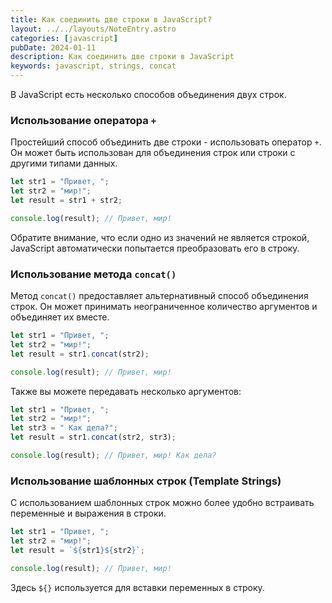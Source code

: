 ```yaml
---
title: Как соединить две строки в JavaScript?
layout: ../../layouts/NoteEntry.astro
categories: [javascript]
pubDate: 2024-01-11
description: Как соединить две строки в JavaScript
keywords: javascript, strings, concat
---
```


В JavaScript есть несколько способов объединения двух строк. 

### Использование оператора `+`

Простейший способ объединить две строки - использовать оператор `+`.  
Он может быть использован для объединения строк или строки с другими типами данных.

```javascript
let str1 = "Привет, ";
let str2 = "мир!";
let result = str1 + str2;

console.log(result); // Привет, мир!
```

Обратите внимание, что если одно из значений не является строкой, JavaScript автоматически попытается преобразовать его в строку.

### Использование метода `concat()`

Метод `concat()` предоставляет альтернативный способ объединения строк. Он может принимать неограниченное количество аргументов и объединяет их вместе.

```javascript
let str1 = "Привет, ";
let str2 = "мир!";
let result = str1.concat(str2);

console.log(result); // Привет, мир!
```

Также вы можете передавать несколько аргументов:

```javascript
let str1 = "Привет, ";
let str2 = "мир!";
let str3 = " Как дела?";
let result = str1.concat(str2, str3);

console.log(result); // Привет, мир! Как дела?
```

### Использование шаблонных строк (Template Strings)

С использованием шаблонных строк можно более удобно встраивать переменные и выражения в строки.

```javascript 
let str1 = "Привет, ";
let str2 = "мир!";
let result = `${str1}${str2}`;

console.log(result); // Привет, мир!
```

Здесь `${}` используется для вставки переменных в строку.